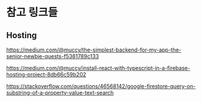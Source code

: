 # 참고 링크들

## Hosting

https://medium.com/@muccy/the-simplest-backend-for-my-app-the-senior-newbie-quests-f5381789c133

https://medium.com/@muccy/install-react-with-typescript-in-a-firebase-hosting-project-8db66c59b202

https://stackoverflow.com/questions/46568142/google-firestore-query-on-substring-of-a-property-value-text-search
